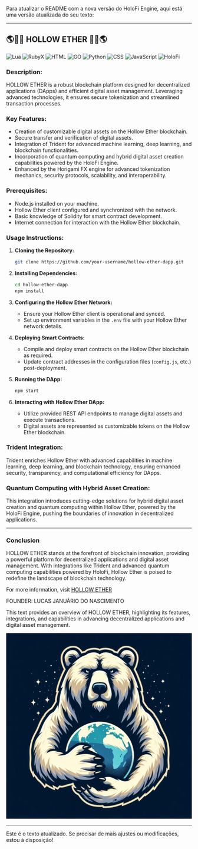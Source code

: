 Para atualizar o README com a nova versão do HoloFi Engine, aqui está uma versão atualizada do seu texto:

---

## 🌎👨‍💻 HOLLOW ETHER 👨‍💻🌎
![Lua](https://img.shields.io/badge/lua-%232C2D72.svg?style=for-the-badge&logo=lua&logoColor=white)
![RubyX](https://img.shields.io/badge/rubyX-%23CC342D.svg?style=for-the-badge&logo=rubyX&logoColor=white)
![HTML](https://img.shields.io/badge/html5-%23E34F26.svg?style=for-the-badge&logo=html5&logoColor=white)
![GO](https://img.shields.io/badge/go-%2300ADD8.svg?style=for-the-badge&logo=go&logoColor=white)
![Python](https://img.shields.io/badge/python-%233776AB.svg?style=for-the-badge&logo=python&logoColor=white)
![CSS](https://img.shields.io/badge/css3-%231572B6.svg?style=for-the-badge&logo=css3&logoColor=white)
![JavaScript](https://img.shields.io/badge/javascript-%23F7DF1E.svg?style=for-the-badge&logo=javascript&logoColor=black)
![HoloFi](https://img.shields.io/badge/holofi-%2300CED1.svg?style=for-the-badge&logo=holofi&logoColor=white)

### Description:
HOLLOW ETHER is a robust blockchain platform designed for decentralized applications (DApps) and efficient digital asset management. Leveraging advanced technologies, it ensures secure tokenization and streamlined transaction processes.

### Key Features:
- Creation of customizable digital assets on the Hollow Ether blockchain.
- Secure transfer and verification of digital assets.
- Integration of Trident for advanced machine learning, deep learning, and blockchain functionalities.
- Incorporation of quantum computing and hybrid digital asset creation capabilities powered by the HoloFi Engine.
- Enhanced by the Horigami FX engine for advanced tokenization mechanics, security protocols, scalability, and interoperability.

### Prerequisites:
- Node.js installed on your machine.
- Hollow Ether client configured and synchronized with the network.
- Basic knowledge of Solidity for smart contract development.
- Internet connection for interaction with the Hollow Ether blockchain.

### Usage Instructions:

1. **Cloning the Repository:**
   ```sh
   git clone https://github.com/your-username/hollow-ether-dapp.git
   ```

2. **Installing Dependencies:**
   ```sh
   cd hollow-ether-dapp
   npm install
   ```

3. **Configuring the Hollow Ether Network:**
   - Ensure your Hollow Ether client is operational and synced.
   - Set up environment variables in the `.env` file with your Hollow Ether network details.

4. **Deploying Smart Contracts:**
   - Compile and deploy smart contracts on the Hollow Ether blockchain as required.
   - Update contract addresses in the configuration files (`config.js`, etc.) post-deployment.

5. **Running the DApp:**
   ```sh
   npm start
   ```

6. **Interacting with Hollow Ether DApp:**
   - Utilize provided REST API endpoints to manage digital assets and execute transactions.
   - Digital assets are represented as customizable tokens on the Hollow Ether blockchain.

### Trident Integration:
Trident enriches Hollow Ether with advanced capabilities in machine learning, deep learning, and blockchain technology, ensuring enhanced security, transparency, and computational efficiency for DApps.

### Quantum Computing with Hybrid Asset Creation:
This integration introduces cutting-edge solutions for hybrid digital asset creation and quantum computing within Hollow Ether, powered by the HoloFi Engine, pushing the boundaries of innovation in decentralized applications.

---

### Conclusion

HOLLOW ETHER stands at the forefront of blockchain innovation, providing a powerful platform for decentralized applications and digital asset management. With integrations like Trident and advanced quantum computing capabilities powered by HoloFi, Hollow Ether is poised to redefine the landscape of blockchain technology.

For more information, visit [HOLLOW ETHER](https://nscio.vercel.app/)

<p>FOUNDER: LUCAS JANUÁRIO DO NASCIMENTO</p> 

This text provides an overview of HOLLOW ETHER, highlighting its features, integrations, and capabilities in advancing decentralized applications and digital asset management.

<img src="A.jpeg" alt="Hollow Ether Logo">

---

Este é o texto atualizado. Se precisar de mais ajustes ou modificações, estou à disposição!

